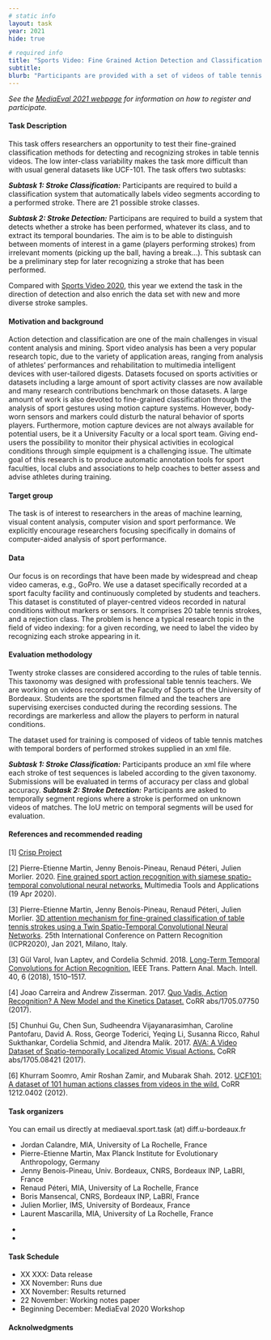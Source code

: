 ```yaml
---
# static info
layout: task
year: 2021
hide: true 

# required info
title: "Sports Video: Fine Grained Action Detection and Classification of Table Tennis Strokes from videos"
subtitle: 
blurb: "Participants are provided with a set of videos of table tennis games and are required to analyze them (i.e., carry out classification and detection of strokes). The ultimate goal of this research is to produce automatic annotation tools for sport faculties, local clubs and associations to help coaches to better assess and advise athletes during training."
---
```


<!-- # please respect the structure below-->
*See the [MediaEval 2021 webpage](https://multimediaeval.github.io/editions/2021/) for information on how to register and participate.*

#### Task Description
This task offers researchers an opportunity to test their fine-grained classification methods for detecting and recognizing strokes in table tennis videos. The low inter-class variability makes the task more difficult than with usual general datasets like UCF-101. The task offers two subtasks:

***Subtask 1: Stroke Classification:*** Participants are required to build a classification system that automatically labels video segments according to a performed stroke. There are 21 possible stroke classes. 

***Subtask 2: Stroke Detection:*** Participans are required to build a system that detects whether a stroke has been performed, whatever its class, and to extract its temporal boundaries. The aim is to be able to distinguish between moments of interest in a game (players performing strokes) from irrelevant moments (picking up the ball, having a break…). This subtask can be a preliminary step for later recognizing a stroke that has been performed. 

Compared with [Sports Video 2020](https://multimediaeval.github.io/editions/2020/tasks/sportsvideo/), this year we extend the task in the direction of detection and also enrich the data set with new and more diverse stroke samples. 

<!-- # Consider adding the following line:
*Participants are encouraged to make their code public with their submission.* 
-->

#### Motivation and background
Action detection and classification are one of the main challenges in visual content analysis and mining. Sport video analysis has been a very popular research topic, due to the variety of application areas, ranging from analysis of athletes’ performances and rehabilitation to multimedia intelligent devices with user-tailored digests. Datasets focused on sports activities or datasets including a large amount of sport activity classes are now available and many research contributions benchmark on those datasets. A large amount of work is also devoted to fine-grained classification through the analysis of sport gestures using motion capture systems. However, body-worn sensors and markers could disturb the natural behavior of sports players. Furthermore, motion capture devices are not always available for potential users, be it a University Faculty or a local sport team. Giving end-users the possibility to monitor their physical activities in ecological conditions through simple equipment is a challenging issue. The ultimate goal of this research is to produce automatic annotation tools for sport faculties, local clubs and associations to help coaches to better assess and advise athletes during training. 

#### Target group
The task is of interest to researchers in the areas of machine learning, visual content analysis, computer vision and sport performance. We explicitly encourage researchers focusing specifically in domains of computer-aided analysis of sport performance. 

#### Data
Our focus is on recordings that have been made by widespread and cheap video cameras, e.g., GoPro. We use a dataset specifically recorded at a sport faculty facility and continuously completed by students and teachers. This dataset is constituted of player-centred videos recorded in natural conditions without markers or sensors. It comprises 20 table tennis strokes, and a rejection class. The problem is hence a typical research topic in the field of video indexing: for a given recording, we need to label the video by recognizing each stroke appearing in it.

#### Evaluation methodology
Twenty stroke classes are considered according to the rules of table tennis. This taxonomy was designed with professional table tennis teachers. We are working on videos recorded at the Faculty of Sports of the University of Bordeaux. Students are the sportsmen filmed and the teachers are supervising exercises conducted during the recording sessions. The recordings are markerless and allow the players to perform in natural conditions. 
<!-- # Please add a sentence about how the ground truth is generated. This point is part of what makes your task attractive and interesting.-->

The dataset used for training is composed of videos of table tennis matches with temporal borders of performed strokes supplied in an xml file. 
<!-- # Please edit the sentence above so it is clear which labels are released for use in training for each task. At the moment, it seems like there are not stroke labels for subtask 1-->

***Subtask 1: Stroke Classification:***  Participants produce an xml file where each stroke of test sequences is labeled according to the given taxonomy. Submissions will be evaluated in terms of accuracy per class and global accuracy. 
***Subtask 2: Stroke Detection:***  Participants are asked to temporally segment regions where a stroke is performed on unknown videos of matches. The IoU metric on temporal segments will be used for evaluation. 


#### References and recommended reading
<!-- # Please use the ACM format for references https://www.acm.org/publications/authors/reference-formatting (but no DOI needed)-->
<!-- # The paper title should be a hyperlink leading to the paper online-->
<!-- # The logic of the ordering of the papers is not clear. Can they be alphabetical?-->

[1] [Crisp Project](https://github.com/P-eMartin/crisp)

[2] Pierre-Etienne Martin, Jenny Benois-Pineau, Renaud Péteri, Julien Morlier. 2020. [Fine grained sport action recognition with siamese spatio-temporal convolutional neural networks.](https://link.springer.com/epdf/10.1007/s11042-020-08917-3) Multimedia Tools and Applications (19 Apr 2020).

[3] Pierre-Etienne Martin, Jenny Benois-Pineau, Renaud Péteri, Julien Morlier. [3D attention mechanism for fine-grained classification of table tennis strokes using a Twin Spatio-Temporal Convolutional Neural Networks](https://hal.archives-ouvertes.fr/hal-02977646/document). 25th International Conference on Pattern Recognition (ICPR2020), Jan 2021, Milano, Italy. 

[3] Gül Varol, Ivan Laptev, and Cordelia Schmid. 2018. [Long-Term Temporal Convolutions for Action Recognition.](https://arxiv.org/pdf/1604.04494.pdf) IEEE Trans. Pattern Anal. Mach. Intell. 40, 6 (2018), 1510–1517.

[4] Joao Carreira and Andrew Zisserman. 2017. [Quo Vadis, Action Recognition? A New Model and the Kinetics Dataset.](https://arxiv.org/pdf/1705.07750.pdf) CoRR abs/1705.07750 (2017).

[5] Chunhui Gu, Chen Sun, Sudheendra Vijayanarasimhan, Caroline Pantofaru, David A. Ross, George Toderici, Yeqing Li, Susanna Ricco, Rahul Sukthankar, Cordelia Schmid, and Jitendra Malik. 2017. [AVA: A Video Dataset of Spatio-temporally Localized Atomic Visual Actions.](http://openaccess.thecvf.com/content_cvpr_2018/papers/Gu_AVA_A_Video_CVPR_2018_paper.pdf) CoRR abs/1705.08421 (2017).

[6] Khurram Soomro, Amir Roshan Zamir, and Mubarak Shah. 2012. [UCF101: A dataset of 101 human actions classes from videos in the wild.](https://arxiv.org/pdf/1212.0402.pdf) CoRR 1212.0402 (2012).

#### Task organizers
You can email us directly at mediaeval.sport.task (at) diff.u-bordeaux.fr 

* Jordan Calandre, MIA, University of La Rochelle, France 
* Pierre-Etienne Martin, Max Planck Institute for Evolutionary Anthropology, Germany 
* Jenny Benois-Pineau, Univ. Bordeaux, CNRS, Bordeaux INP, LaBRI, France 
* Renaud Péteri, MIA, University of La Rochelle, France 
* Boris Mansencal, CNRS, Bordeaux INP, LaBRI, France 
* Julien Morlier, IMS, University of Bordeaux, France 
* Laurent Mascarilla, MIA, University of La Rochelle, France 


<!-- # #### Task auxiliaries-->
<!-- # optional, delete if not used-->
* <!-- # First auxiliary-->
* <!-- # Second auxiliary-->
<!-- # and so on-->

#### Task Schedule
* XX XXX: Data release <!-- # Replace XX with your date. We suggest setting the date in June-July-->
* XX November: Runs due <!-- # Replace XX with your date. We suggest setting enough time in order to have enough time to assess and return the results by the Results returned deadline-->
* XX November: Results returned  <!-- Replace XX with your date. Latest possible should be 15 November-->
* 22 November: Working notes paper  <!-- Fixed. Please do not change. Exact date to be decided-->
* Beginning December: MediaEval 2020 Workshop <!-- Fixed. Please do not change. Exact date to be decided-->

#### Acknolwedgments
<!-- # optional, delete if not used-->
